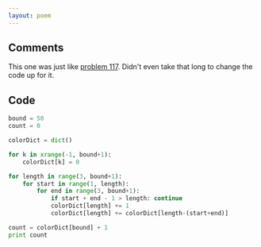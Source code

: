 ```yaml
---
layout: poem
---
```


## Comments

This one was just like [problem 117](117). Didn't even take that long to change
the code up for it.

## Code

```python
bound = 50
count = 0

colorDict = dict()

for k in xrange(-1, bound+1):
	colorDict[k] = 0

for length in range(3, bound+1):
	for start in range(1, length):
		for end in range(3, bound+1):
			if start + end - 1 > length: continue
			colorDict[length] += 1
			colorDict[length] += colorDict[length-(start+end)]

count = colorDict[bound] + 1
print count
```
